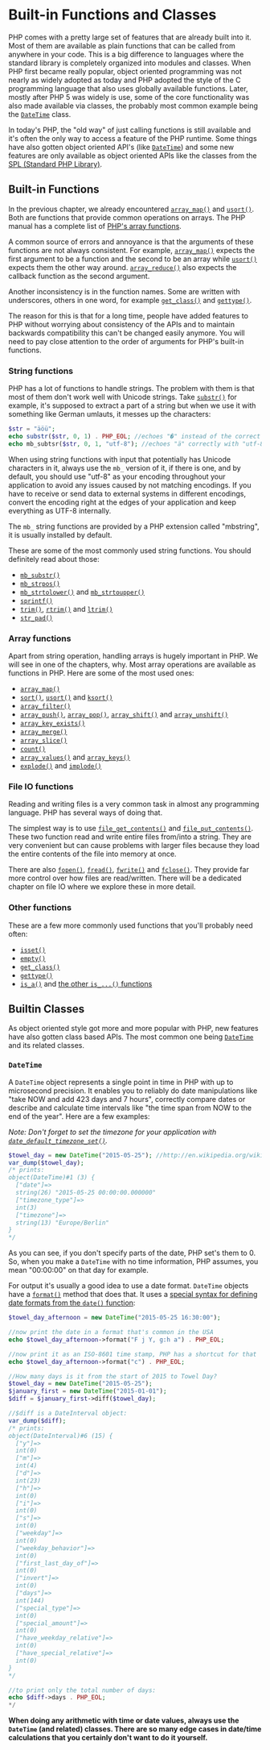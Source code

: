 # Built-in Functions and Classes

PHP comes with a pretty large set of features that are already built into it. Most of them are available as plain functions that can be called from anywhere in your code. This is a big difference to languages where the standard library is completely organized into modules and classes. When PHP first became really popular, object oriented programming was not nearly as widely adopted as today and PHP adopted the style of the C programming language that also uses globally available functions. Later, mostly after PHP 5 was widely is use, some of the core functionality was also made available via classes, the probably most common example being the [`DateTime`][DateTime] class.

In today's PHP, the "old way" of just calling functions is still available and it's often the only way to access a feature of the PHP runtime. Some things have also gotten object oriented API's (like [`DateTime`][DateTime]) and some new features are only available as object oriented APIs like the classes from the [SPL (Standard PHP Library)](http://php.net/manual/en/book.spl.php).

## Built-in Functions

In the previous chapter, we already encountered [`array_map()`][array_map] and [`usort()`][usort]. Both are functions that provide common operations on arrays. The PHP manual has a complete list of [PHP's array functions](http://php.net/manual/en/ref.array.php).

A common source of errors and annoyance is that the arguments of these functions are not always consistent. For example, [`array_map()`][array_map] expects the first argument to be a function and the second to be an array while [`usort()`][usort] expects them the other way around. [`array_reduce()`][array_reduce] also expects the callback function as the second argument.

Another inconsistency is in the function names. Some are written with underscores, others in one word, for example [`get_class()`][get_class] and [`gettype()`][gettype].

The reason for this is that for a long time, people have added features to PHP without worrying about consistency of the APIs and to maintain backwards compatibility this can't be changed easily anymore. You will need to pay close attention to the order of arguments for PHP's built-in functions.

### String functions

PHP has a lot of functions to handle strings. The problem with them is that most of them don't work well with Unicode strings. Take [`substr()`][substr] for example, it's supposed to extract a part of a string but when we use it with something like German umlauts, it messes up the characters:

```php
$str = "äöü";
echo substr($str, 0, 1) . PHP_EOL; //echoes "�" instead of the correct "ä"
echo mb_subtsr($str, 0, 1, "utf-8"); //echoes "ä" correctly with "utf-8" as encoding argument
```

When using string functions with input that potentially has Unicode characters in it, always use the `mb_` version of it, if there is one, and by default, you should use "utf-8" as your encoding throughout your application to avoid any issues caused by not matching encodings. If you have to receive or send data to external systems in different encodings, convert the encoding right at the edges of your application and keep everything as UTF-8 internally.

The `mb_` string functions are provided by a PHP extension called "mbstring", it is usually installed by default.

These are some of the most commonly used string functions. You should definitely read about those:

 * [`mb_substr()`][mb_substr]
 * [`mb_strpos()`][mb_strpos]
 * [`mb_strtolower()`][mb_strtolower] and [`mb_strtoupper()`][mb_strtolower]
 * [`sprintf()`][sprintf]
 * [`trim()`][trim], [`rtrim()`][rtrim] and [`ltrim()`][ltrim]
 * [`str_pad()`][str_pad]

### Array functions

Apart from string operation, handling arrays is hugely important in PHP. We will see in one of the chapters, why. Most array operations are available as functions in PHP. Here are some of the most used ones:

 * [`array_map()`][array_map]
 * [`sort()`][sort], [`usort()`][usort] and [`ksort()`][ksort]
 * [`array_filter()`][array_filter]
 * [`array_push()`][array_push], [`array_pop()`][array_pop], [`array_shift()`][array_shift] and [`array_unshift()`][array_unshift]
 * [`array_key_exists()`][array_key_exists]
 * [`array_merge()`][array_merge]
 * [`array_slice()`][array_slice]
 * [`count()`][count]
 * [`array_values()`][array_values] and [`array_keys()`][array_keys]
 * [`explode()`][explode] and [`implode()`][implode]

### File IO functions

Reading and writing files is a very common task in almost any programming language. PHP has several ways of doing that.

The simplest way is to use [`file_get_contents()`][file_get_contents] and [`file_put_contents()`][file_put_contents]. These two function read and write entire files from/into a string. They are very convenient but can cause problems with larger files because they load the entire contents of the file into memory at once.

There are also [`fopen()`][fopen], [`fread()`][fread], [`fwrite()`][fwrite] and [`fclose()`][fclose]. They provide far more control over how files are read/written. There will be a dedicated chapter on file IO where we explore these in more detail.

### Other functions

These are a few more commonly used functions that you'll probably need often:

 * [`isset()`][isset]
 * [`empty()`][empty]
 * [`get_class()`][get_class]
 * [`gettype()`][gettype]
 * [`is_a()`][is_a] and [the other `is_...()` functions](http://php.net/manual/en/ref.var.php)
 
## Builtin Classes

As object oriented style got more and more popular with PHP, new features have also gotten class based APIs. The most common one being [`DateTime`][DateTime] and its related classes.

### `DateTime`

A `DateTime` object represents a single point in time in PHP with up to microsecond precision. It enables you to reliably do date manipulations like "take NOW and add 423 days and 7 hours", correctly compare dates or describe and calculate time intervals like "the time span from NOW to the end of the year". Here are a few examples:

*Note: Don't forget to set the timezone for your application with [`date_default_timezone_set()`][date_default_timezone_set].*

```php
$towel_day = new DateTime("2015-05-25"); //http://en.wikipedia.org/wiki/Towel_Day
var_dump($towel_day);
/* prints:
object(DateTime)#1 (3) {
  ["date"]=>
  string(26) "2015-05-25 00:00:00.000000"
  ["timezone_type"]=>
  int(3)
  ["timezone"]=>
  string(13) "Europe/Berlin"
}
*/
```

As you can see, if you don't specify parts of the date, PHP set's them to 0. So, when you make a `DateTime` with no time information, PHP assumes, you mean "00:00:00" on that day for example.

For output it's usually a good idea to use a date format. `DateTime` objects have a [`format()`][DateTime_format] method that does that. It uses a [special syntax for defining date formats from the `date()` function][date]:

```php
$towel_day_afternoon = new DateTime("2015-05-25 16:30:00");

//now print the date in a format that's common in the USA
echo $towel_day_afternoon->format("F j Y, g:h a") . PHP_EOL;

//now print it as an ISO-8601 time stamp, PHP has a shortcut for that
echo $towel_day_afternoon->format("c") . PHP_EOL;
```

```php
//How many days is it from the start of 2015 to Towel Day?
$towel_day = new DateTime("2015-05-25");
$january_first = new DateTime("2015-01-01");
$diff = $january_first->diff($towel_day);

//$diff is a DateInterval object:
var_dump($diff);
/* prints:
object(DateInterval)#6 (15) {
  ["y"]=>
  int(0)
  ["m"]=>
  int(4)
  ["d"]=>
  int(23)
  ["h"]=>
  int(0)
  ["i"]=>
  int(0)
  ["s"]=>
  int(0)
  ["weekday"]=>
  int(0)
  ["weekday_behavior"]=>
  int(0)
  ["first_last_day_of"]=>
  int(0)
  ["invert"]=>
  int(0)
  ["days"]=>
  int(144)
  ["special_type"]=>
  int(0)
  ["special_amount"]=>
  int(0)
  ["have_weekday_relative"]=>
  int(0)
  ["have_special_relative"]=>
  int(0)
}
*/

//to print only the total number of days:
echo $diff->days . PHP_EOL;
*/
```

**When doing any arithmetic with time or date values, always use the `DateTime` (and related) classes. There are so many edge cases in date/time calculations that you certainly don't want to do it yourself.**


[isset]: http://php.net/manual/en/function.isset.php
[empty]: http://php.net/manual/en/function.empty.php
[get_class]: http://php.net/manual/en/function.get-class.php
[gettype]: http://php.net/manual/en/function.gettype
[is_a]: http://php.net/manual/en/function.is-a.php

[array_map]: http://php.net/manual/en/function.array-map.php
[sort]: http://php.net/manual/en/function.sort.php
[usort]: http://php.net/manual/en/function.usort.php
[ksort]: http://php.net/manual/en/function.ksort.php
[array_filter]: http://php.net/manual/en/function.array-filter.php
[array_push]: http://php.net/manual/en/function.array-push.php
[array_pop]: http://php.net/manual/en/function.array-pop.php
[array_shift]: http://php.net/manual/en/function.array-shift.php
[array_unshift]: http://php.net/manual/en/function.array-unshift.php
[array_key_exists]: http://php.net/manual/en/function.array-key-exists.php
[array_merge]: http://php.net/manual/en/function.array-merge.php
[array_slice]: http://php.net/manual/en/function.array-slice.php
[count]: http://php.net/manual/en/function.count.php
[array_values]: http://php.net/manual/en/function.array-values.php
[array_keys]: http://php.net/manual/en/function.array-keys.php
[explode]: http://php.net/manual/en/function.explode.php
[implode]: http://php.net/manual/en/function.implode.php
[array_reduce]: http://php.net/manual/en/function.array-reduce.php

[substr]: http://php.net/manual/en/function.substr.php
[mb_substr]: http://php.net/manual/en/function.mb-substr.php
[mb_strpos]: http://php.net/manual/en/function.mb-strpos.php
[mb_strtolower]: http://php.net/manual/en/function.mb-strtolower.php
[mb_strtoupper]: http://php.net/manual/en/function.mb-strtoupper.php
[sprintf]: http://php.net/manual/en/function.sprintf.php
[trim]: http://php.net/manual/en/function.trim.php
[rtrim]: http://php.net/manual/en/function.rtrim.php
[ltrim]: http://php.net/manual/en/function.ltrim.php
[str_pad]: http://php.net/manual/en/function.str_pad.php

[file_get_contents]: http://php.net/manual/en/function.file-get-contents.php
[file_put_contents]: http://php.net/manual/en/function.file-put-contents.php
[fopen]: http://php.net/manual/en/function.fopen.php
[fread]: http://php.net/manual/en/function.fread.php
[fwrite]: http://php.net/manual/en/function.fwrite.php
[fclose]: http://php.net/manual/en/function.fclose.php

[isset]: http://php.net/manual/en/function.isset.php
[empty]: http://php.net/manual/en/function.empty.php
[gettype]: http://php.net/manual/en/function.gettype.php
[is_a]: http://php.net/manual/en/function.is_a.php

[DateTime]: http://php.net/manual/en/class.datetime.php
[DateTime_format]: http://php.net/manual/en/datetime.format.php
[date]: http://php.net/manual/en/function.date.php
[date_default_timezone_set]: http://php.net/manual/en/function.date-default-timezone-set.php
